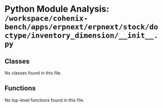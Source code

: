 # Python Module Analysis: `/workspace/cohenix-bench/apps/erpnext/erpnext/stock/doctype/inventory_dimension/__init__.py`

## Classes

No classes found in this file.


## Functions

No top-level functions found in this file.
